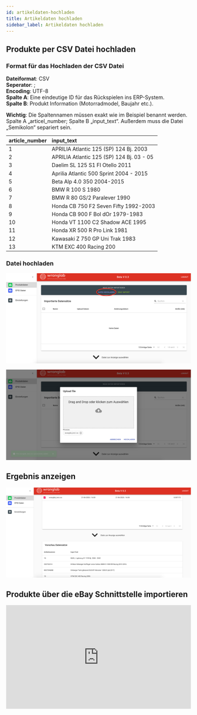 ```yaml
---
id: artikeldaten-hochladen
title: Artikeldaten hochladen
sidebar_label: Artikeldaten hochladen
---
```


## Produkte per CSV Datei hochladen

### Format für das Hochladen der CSV Datei

**Dateiformat**: CSV <br>
**Seperator**: ; <br>
**Encoding**: UTF-8 <br>
**Spalte A**: Eine eindeutige ID für das Rückspielen ins ERP-System. <br>
**Spalte B**: Produkt Information (Motorradmodel, Baujahr etc.).

**Wichtig**: Die Spaltennamen müssen exakt wie im Beispiel benannt werden.
Spalte A „articel_number; Spalte B „input_text“. Außerdem muss die Datei „Semikolon“ separiert sein.

| article_number | input_text                                |
| :------------- | :---------------------------------------- |
| 1              | APRILIA Atlantic 125 (SP) 124 Bj. 2003    |
| 2              | APRILIA Atlantic 125 (SP) 124 Bj. 03 - 05 |
| 3              | Daelim SL 125 S1 FI Otello 2011           |
| 4              | Aprilia Atlantic 500 Sprint 2004 - 2015   |
| 5              | Beta Alp 4.0 350 2004-2015                |
| 6              | BMW R 100 S 1980                          |
| 7              | BMW R 80 GS/2 Paralever 1990              |
| 8              | Honda CB 750 F2 Seven Fifty 1992-2003     |
| 9              | Honda CB 900 F Bol dOr 1979-1983          |
| 10             | Honda VT 1100 C2 Shadow ACE 1995          |
| 11             | Honda XR 500 R Pro Link 1981              |
| 12             | Kawasaki Z 750 GP Uni Trak 1983           |
| 13             | KTM EXC 400 Racing 200                    |

### Datei hochladen

![upload-file](assets/upload-file.png)

![upload-file-2](assets/upload-file-2.png)

## Ergebnis anzeigen

![upload-file-result](assets/upload-file-result.png)

## Produkte über die eBay Schnittstelle importieren

<div style='max-width: 1280px'><div style='position: relative; padding-bottom: 56.25%; height: 0; overflow: hidden;'><iframe width="1280" height="720" src="https://web.microsoftstream.com/embed/video/5b5a1e5e-c3b9-4a95-af02-8624b518d864?autoplay=false&amp;showinfo=false" allowfullscreen style="border:none; position: absolute; top: 0; left: 0; right: 0; bottom: 0; height: 100%; max-width: 100%;"></iframe></div></div>
